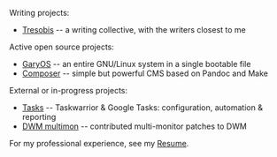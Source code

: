 [Resume]: ../resume.html
[Tresobis]: http://www.tresobis.org
[Composer]: ./composer
[GaryOS]: ./gary-os
[Tasks]: https://github.com/garybgenett/tasks
[DWM multimon]: http://dwm.suckless.org/patches/multimon

Writing projects:
  * [Tresobis] -- a writing collective, with the writers closest to me

Active open source projects:
  * [GaryOS] -- an entire GNU/Linux system in a single bootable file
  * [Composer] -- simple but powerful CMS based on Pandoc and Make

External or in-progress projects:
  * [Tasks] -- Taskwarrior & Google Tasks: configuration, automation & reporting
  * [DWM multimon] -- contributed multi-monitor patches to DWM

For my professional experience, see my [Resume].
